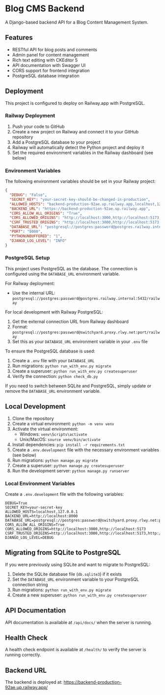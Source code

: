 # Blog CMS Backend

A Django-based backend API for a Blog Content Management System.

## Features

- RESTful API for blog posts and comments
- Admin panel for content management
- Rich text editing with CKEditor 5
- API documentation with Swagger UI
- CORS support for frontend integration
- PostgreSQL database integration

## Deployment

This project is configured to deploy on Railway.app with PostgreSQL.

### Railway Deployment

1. Push your code to GitHub
2. Create a new project on Railway and connect it to your GitHub repository
3. Add a PostgreSQL database to your project
4. Railway will automatically detect the Python project and deploy it
5. Set the required environment variables in the Railway dashboard (see below)

### Environment Variables

The following environment variables should be set in your Railway project:

```json
{
  "DEBUG": "False",
  "SECRET_KEY": "your-secret-key-should-be-changed-in-production",
  "ALLOWED_HOSTS": "backend-production-92ae.up.railway.app,localhost,127.0.0.1",
  "BACKEND_URL": "https://backend-production-92ae.up.railway.app",
  "CORS_ALLOW_ALL_ORIGINS": "True",
  "CORS_ALLOWED_ORIGINS": "http://localhost:3000,http://localhost:5173,https://backend-production-92ae.up.railway.app",
  "CSRF_TRUSTED_ORIGINS": "http://localhost:3000,http://localhost:5173,https://backend-production-92ae.up.railway.app",
  "DATABASE_URL": "postgresql://postgres:password@postgres.railway.internal:5432/railway",
  "PORT": "8000",
  "PYTHONUNBUFFERED": "1",
  "DJANGO_LOG_LEVEL": "INFO"
}
```

### PostgreSQL Setup

This project uses PostgreSQL as the database. The connection is configured using the `DATABASE_URL` environment variable.

For Railway deployment:
- Use the internal URL: `postgresql://postgres:password@postgres.railway.internal:5432/railway`

For local development with Railway PostgreSQL:
1. Get the external connection URL from Railway dashboard
2. Format: `postgresql://postgres:password@switchyard.proxy.rlwy.net:port/railway`
3. Set this as your `DATABASE_URL` environment variable in your `.env` file

To ensure the PostgreSQL database is used:
1. Create a `.env` file with your `DATABASE_URL`
2. Run migrations: `python run_with_env.py migrate`
3. Create a superuser: `python run_with_env.py createsuperuser`
4. Verify the connection: `python check_db.py`

If you need to switch between SQLite and PostgreSQL, simply update or remove the `DATABASE_URL` environment variable.

## Local Development

1. Clone the repository
2. Create a virtual environment: `python -m venv venv`
3. Activate the virtual environment:
   - Windows: `venv\Scripts\activate`
   - Unix/MacOS: `source venv/bin/activate`
4. Install dependencies: `pip install -r requirements.txt`
5. Create a `.env.development` file with the necessary environment variables (see below)
6. Run migrations: `python manage.py migrate`
7. Create a superuser: `python manage.py createsuperuser`
8. Run the development server: `python manage.py runserver`

### Local Environment Variables

Create a `.env.development` file with the following variables:

```
DEBUG=True
SECRET_KEY=your-secret-key
ALLOWED_HOSTS=localhost,127.0.0.1
BACKEND_URL=http://localhost:8000
DATABASE_URL=postgresql://postgres:password@switchyard.proxy.rlwy.net:port/railway
CORS_ALLOW_ALL_ORIGINS=True
CORS_ALLOWED_ORIGINS=http://localhost:3000,http://localhost:5173
CSRF_TRUSTED_ORIGINS=http://localhost:3000,http://localhost:5173,http://localhost:8000
DJANGO_LOG_LEVEL=DEBUG
```

## Migrating from SQLite to PostgreSQL

If you were previously using SQLite and want to migrate to PostgreSQL:

1. Delete the SQLite database file (`db.sqlite3`) if it exists
2. Set the `DATABASE_URL` environment variable to your PostgreSQL connection string
3. Run migrations: `python run_with_env.py migrate`
4. Create a new superuser: `python run_with_env.py createsuperuser`

## API Documentation

API documentation is available at `/api/docs/` when the server is running.

## Health Check

A health check endpoint is available at `/health/` to verify the server is running correctly.

## Backend URL

The backend is deployed at: https://backend-production-92ae.up.railway.app/